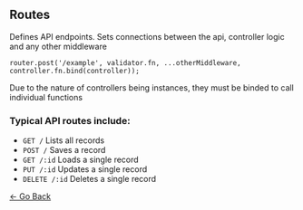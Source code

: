 ## Routes
Defines API endpoints. Sets connections between the api, controller logic and any other middleware
```
router.post('/example', validator.fn, ...otherMiddleware, controller.fn.bind(controller));
```
Due to the nature of controllers being instances, they must be binded to call individual functions

### Typical API routes include:
* `GET /` Lists all records
* `POST /` Saves a record
* `GET /:id` Loads a single record
* `PUT /:id` Updates a single record
* `DELETE /:id` Deletes a single record


[&larr; Go Back](../README.md)
